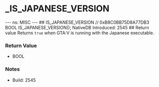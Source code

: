 # _IS_JAPANESE_VERSION

--- ns: MISC --- ## IS_JAPANESE_VERSION  // 0xB8C0BB75D8A77DB3 BOOL IS_JAPANESE_VERSION();  NativeDB Introduced: 2545  ## Return value Returns `true` when GTA:V is running with the Japanese executable.

### Return Value
* BOOL

### Notes
* Build: 2545

